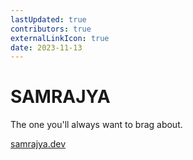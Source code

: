 ```yaml
---
lastUpdated: true
contributors: true
externalLinkIcon: true
date: 2023-11-13
---
```

# S﻿AMRAJYA

T﻿he one you'll always want to brag about.

[s﻿amrajya.dev](samrajya.dev)

![]()
